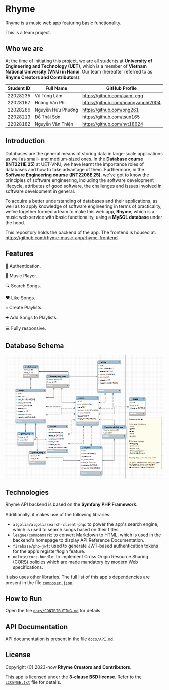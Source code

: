 # Rhyme

Rhyme is a music web app featuring basic functionality.

This is a team project.

## Who we are

At the time of initiating this project, we are all students at
**University of Engineering and Technology (UET)**, which is a
member of **Vietnam National University (VNU) in Hanoi**. Our team
(hereafter referred to as **Rhyme Creators and Contributors**):

| Student ID |     Full Name     |          GitHub Profile              |
| :--------: | ----------------- | ------------------------------------ |
|  22028235  | Vũ Tùng Lâm       | <https://github.com/laam-egg>        |
|  22028167  | Hoàng Văn Phi     | <https://github.com/hoangvanphi2004> |
|  22028286  | Nguyễn Hữu Phương | <https://github.com/png261>          |
|  22028213  | Đỗ Thái Sơn       | <https://github.com/tsun165>         |
|  22028182  | Nguyễn Văn Thiện  | <https://github.com/nvt18624>        |

## Introduction

Databases are the general means of storing data in large-scale applications
as well as small- and medium-sized ones. In the **Database course (INT2211E 25)**
at UET-VNU, we have learnt the importance roles of databases and how to take
advantage of them. Furthermore, in the **Software Engineering course**
**(INT2208E 25)**, we've got to know the principles of software engineering,
including the software development lifecycle, attributes of good software,
the challenges and issues involved in software development in general.

To acquire a better understanding of databases and their
applications, as well as to apply knowledge of software
engineering in terms of practicality, we've together
formed a team to make this web app, **Rhyme**, which
is a music web service with basic functionality, using
a **MySQL database** under the hood.

This repository holds the backend of the app. The frontend is housed at:
<https://github.com/rhyme-music-app/rhyme-frontend>

## Features

🔐 Authentication.

🎵 Music Player.

🔍 Search Songs.

❤️ Like Songs.

🎶 Create Playlists.

➕ Add Songs to Playlists.

💻 Fully responsive.

## Database Schema

![erd](./docs/images/erd.png)

## Technologies

Rhyme API backend is based on the
**Symfony PHP Framework**.

Additionally, it makes use of the
following libraries:

- `algolia/algoliasearch-client-php`:
   to power the app's search engine,
   which is used to search songs
   based on their titles.
- `league/commonmark`: to convert
   Markdown to HTML, which is used
   in the backend's homepage to
   display API Reference Documentation.
- `firebase/php-jwt`: used to generate
   JWT-based authentication tokens for
   the app's register/login feature.
- `nelmio/cors-bundle`: to implement
   Cross Origin Resource Sharing (CORS)
   policies which are made mandatory
   by modern Web specifications.

It also uses other libraries. The full
list of this app's dependencies are
present in the file [`composer.json`](/composer.json).

## How to Run

Open the file [`docs/CONTRIBUTING.md`](/docs/CONTRIBUTING.md) for details.

## API Documentation

API documentation is present in the file [`docs/API.md`](/docs/API.md).

## License

Copyright (C) 2023-now **Rhyme Creators and Contributors**.

This app is licensed under the **3-clause BSD license**. Refer to the
[`LICENSE.txt`](/LICENSE.txt) file for details.

